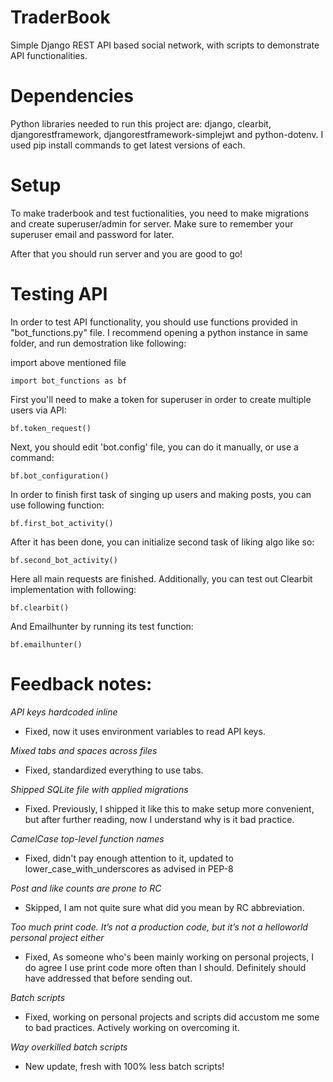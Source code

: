 # TraderBook
Simple Django REST API based social network, with scripts to demonstrate API functionalities.

# Dependencies
Python libraries needed to run this project are: django, clearbit, djangorestframework, djangorestframework-simplejwt and python-dotenv. I used pip install commands to get latest versions of each.

# Setup
To make traderbook and test fuctionalities, you need to make migrations and create superuser/admin for server. Make sure to remember your superuser email and password for later.

After that you should run server and you are good to go!

# Testing API
In order to test API functionality, you should use functions provided in "bot_functions.py" file. I recommend opening a python instance in same folder, and run demostration like following:

import above mentioned file

	import bot_functions as bf

First you'll need to make a token for superuser in order to create multiple users via API:

	bf.token_request()

Next, you should edit 'bot.config' file, you can do it manually, or use a command:

	bf.bot_configuration()

In order to finish first task of singing up users and making posts, you can use following function:

	bf.first_bot_activity()

After it has been done, you can initialize second task of liking algo like so:

	bf.second_bot_activity()

Here all main requests are finished. Additionally, you can test out Clearbit implementation with following:

	bf.clearbit()

And Emailhunter by running its test function:

	bf.emailhunter()

# Feedback notes:

*API keys hardcoded inline* 
 - Fixed, now it uses environment variables to read API keys.

*Mixed tabs and spaces across files* 
 - Fixed, standardized everything to use tabs.

*Shipped SQLite file with applied migrations* 
 - Fixed. Previously, I shipped it like this to make setup more convenient, but after further reading, now I understand why is it bad practice.

*CamelCase top-level function names* 
 - Fixed, didn't pay enough attention to it, updated to lower_case_with_underscores as advised in PEP-8

*Post and like counts are prone to RC* 
 - Skipped, I am not quite sure what did you mean by RC abbreviation.

*Too much print code. It’s not a production code, but it’s not a helloworld personal project either* 
 - Fixed, As someone who's been mainly working on personal projects, I do agree I use print code more often than I should. Definitely should have addressed that before sending out.

*Batch scripts* 
 - Fixed, working on personal projects and scripts did accustom me some to bad practices. Actively working on overcoming it.

*Way overkilled batch scripts* 
 - New update, fresh with 100% less batch scripts!
